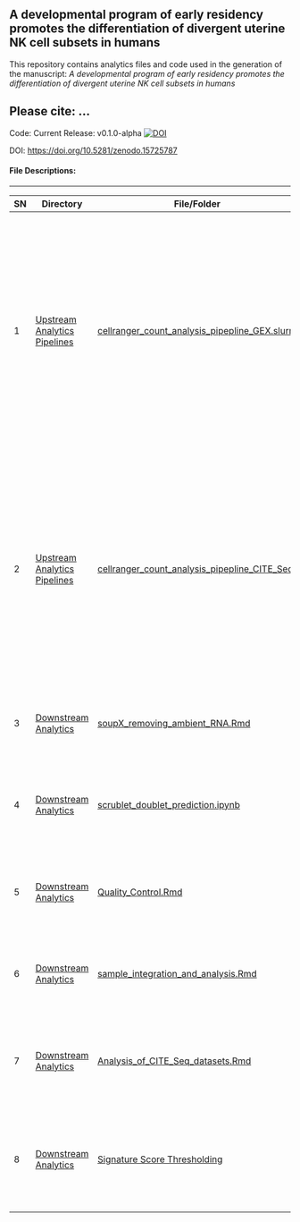 ## A developmental program of early residency promotes the differentiation of divergent uterine NK cell subsets in humans

This repository contains analytics files and code used in the generation of the manuscript: *A developmental program of early residency promotes the differentiation of divergent uterine NK cell subsets in humans*
&nbsp;


**Please cite:** ...
&nbsp;
&nbsp;
---

Code: Current Release: v0.1.0-alpha [![DOI](https://zenodo.org/badge/1007445443.svg)](https://doi.org/10.5281/zenodo.15725787)

DOI: https://doi.org/10.5281/zenodo.15725787

#### File Descriptions:
-------------------------

| **SN** | **Directory** | **File/Folder**   | **Description** |
|----------------|------------|------------|------------|
|1|[Upstream Analytics Pipelines](https://github.com/PorrettLab/A-developmental-program-of-early-residency-promotes-the-differentiation-of-divergent-uNK-cells/tree/main/Upstream%20Analytics%20Pipelines)|[cellranger_count_analysis_pipepline_GEX.slurm](https://github.com/PorrettLab/A-developmental-program-of-early-residency-promotes-the-differentiation-of-divergent-uNK-cells/blob/main/Upstream%20Analytics%20Pipelines/cellranger_count_analysis_pipepline_GEX.slurm)|This file provides an example on how cellranger count was conducted to analyze GEX FASTQ files, align reads to the human reference genome and construct count matrices (both row and filtered) for further downstream analysis|
|2|[Upstream Analytics Pipelines](https://github.com/PorrettLab/A-developmental-program-of-early-residency-promotes-the-differentiation-of-divergent-uNK-cells/tree/main/Upstream%20Analytics%20Pipelines)|[cellranger_count_analysis_pipepline_CITE_Seq](https://github.com/PorrettLab/A-developmental-program-of-early-residency-promotes-the-differentiation-of-divergent-uNK-cells/tree/main/Upstream%20Analytics%20Pipelines/cellranger_count_analysis_pipepline_CITE_Seq)|This directory contains key files and an example on how cellranger count was conducted to analyze CITE-Seq FASTQ files, align and filter reads and construct count matrices for further downstream analysis|
|3|[Downstream Analytics](https://github.com/PorrettLab/A-developmental-program-of-early-residency-promotes-the-differentiation-of-divergent-uNK-cells/tree/main/Downstream%20Analytics)|[soupX_removing_ambient_RNA.Rmd](https://github.com/PorrettLab/A-developmental-program-of-early-residency-promotes-the-differentiation-of-divergent-uNK-cells/blob/main/Downstream%20Analytics/soupX_removing_ambient_RNA.Rmd)|This file depicts how soupX was applied to remove ambient RNA|
|4|[Downstream Analytics](https://github.com/PorrettLab/A-developmental-program-of-early-residency-promotes-the-differentiation-of-divergent-uNK-cells/tree/main/Downstream%20Analytics)|[scrublet_doublet_prediction.ipynb](https://github.com/PorrettLab/A-developmental-program-of-early-residency-promotes-the-differentiation-of-divergent-uNK-cells/blob/main/Downstream%20Analytics/scrublet_predictions/scrublet_doublet_prediction.ipynb)|Notebook that depicts the workflow used to predict neotypic doublets in our data|
|5|[Downstream Analytics](https://github.com/PorrettLab/A-developmental-program-of-early-residency-promotes-the-differentiation-of-divergent-uNK-cells/tree/main/Downstream%20Analytics)|[Quality_Control.Rmd](https://github.com/PorrettLab/A-developmental-program-of-early-residency-promotes-the-differentiation-of-divergent-uNK-cells/blob/main/Downstream%20Analytics/Quality_Control.Rmd)|RMD file that shows QC conducted on all datasets analysed in this study|
|6|[Downstream Analytics](https://github.com/PorrettLab/A-developmental-program-of-early-residency-promotes-the-differentiation-of-divergent-uNK-cells/tree/main/Downstream%20Analytics)|[sample_integration_and_analysis.Rmd](https://github.com/PorrettLab/A-developmental-program-of-early-residency-promotes-the-differentiation-of-divergent-uNK-cells/blob/main/Downstream%20Analytics/sample_integration_and_analysis.Rmd)|RMD file that shows the analysis workflow of scRNA-seq data used in this study|
|7|[Downstream Analytics](https://github.com/PorrettLab/A-developmental-program-of-early-residency-promotes-the-differentiation-of-divergent-uNK-cells/tree/main/Downstream%20Analytics)|[Analysis_of_CITE_Seq_datasets.Rmd](https://github.com/PorrettLab/A-developmental-program-of-early-residency-promotes-the-differentiation-of-divergent-uNK-cells/blob/main/Downstream%20Analytics/analysis_of_CITE_Seq_datasets.Rmd)|RMD file that encapsulates the analysis workflow of CITE-Seq datasets used in this study|
|8|[Downstream Analytics](https://github.com/PorrettLab/A-developmental-program-of-early-residency-promotes-the-differentiation-of-divergent-uNK-cells/tree/main/Downstream%20Analytics)|[Signature Score Thresholding](https://github.com/PorrettLab/A-developmental-program-of-early-residency-promotes-the-differentiation-of-divergent-uNK-cells/tree/main/Downstream%20Analytics/Signature%20Score%20Thresholding)|This directory contains analytics files on cell and cluster assignment by thresholding|


<!---

##### File descriptions:
-------------------------

| **SN** | **Directory** | **File**   | **Description** |
|----------------|------------|------------|------------|
|1||||
|2||||
|3||||
|4||||
--->
